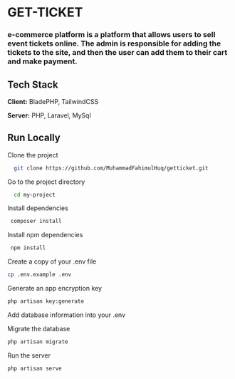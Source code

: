 # GET-TICKET

### e-commerce platform is a platform that allows users to sell event tickets online. The admin is responsible for adding the tickets to the site, and then the user can add them to their cart and make payment.

## Tech Stack

**Client:** BladePHP, TailwindCSS

**Server:** PHP, Laravel, MySql

## Run Locally

Clone the project

```bash
  git clone https://github.com/MuhammadFahimulHuq/getticket.git
```

Go to the project directory

```bash
  cd my-project
```

Install dependencies

```bash
 composer install
```

Install npm dependencies

```bash
 npm install
```

Create a copy of your .env file

```bash
cp .env.example .env
```

Generate an app encryption key

```bash
php artisan key:generate
```

Add database information into your .env

Migrate the database

```bash
php artisan migrate
```

Run the server

```bash
php artisan serve
```
